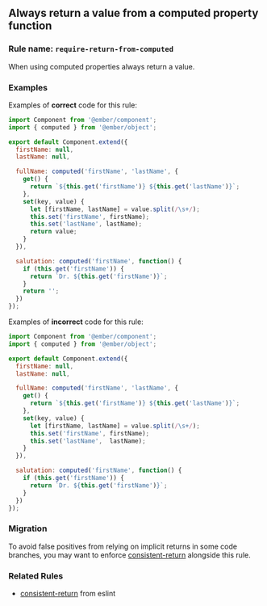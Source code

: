 ## Always return a value from a computed property function

### Rule name: `require-return-from-computed`

When using computed properties always return a value.

### Examples

Examples of **correct** code for this rule:

```javascript
import Component from '@ember/component';
import { computed } from '@ember/object';

export default Component.extend({
  firstName: null,
  lastName: null,

  fullName: computed('firstName', 'lastName', {
    get() {
      return `${this.get('firstName')} ${this.get('lastName')}`;
    },
    set(key, value) {
      let [firstName, lastName] = value.split(/\s+/);
      this.set('firstName', firstName);
      this.set('lastName', lastName);
      return value;
    }
  }),

  salutation: computed('firstName', function() {
    if (this.get('firstName')) {
      return `Dr. ${this.get('firstName')}`;
    }
    return '';
  })
});
```

Examples of **incorrect** code for this rule:

```javascript
import Component from '@ember/component';
import { computed } from '@ember/object';

export default Component.extend({
  firstName: null,
  lastName: null,

  fullName: computed('firstName', 'lastName', {
    get() {
      return `${this.get('firstName')} ${this.get('lastName')}`;
    },
    set(key, value) {
      let [firstName, lastName] = value.split(/\s+/);
      this.set('firstName', firstName);
      this.set('lastName',  lastName);
    }
  }),

  salutation: computed('firstName', function() {
    if (this.get('firstName')) {
      return `Dr. ${this.get('firstName')}`;
    }
  })
});
```

### Migration

To avoid false positives from relying on implicit returns in some code branches, you may want to enforce [consistent-return] alongside this rule.

### Related Rules

* [consistent-return] from eslint

[consistent-return]: https://eslint.org/docs/rules/consistent-return